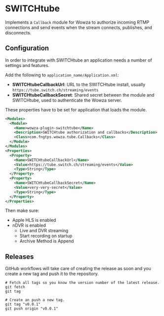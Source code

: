 # SWITCHtube

Implements a `Callback` module for Wowza to authorize incoming RTMP connections and send events when the stream connects, publishes, and disconnects.

## Configuration

In order to integrate with SWITCHtube an application needs a number of settings and features.

Add the following to `application_name/Application.xml`:

* **SWITCHtubeCallbackUrl**: URL to the SWITCHtube install, usually `https://tube.switch.ch/streaming/events`
* **SWITCHtubeCallbackSecret**: Shared secret between the module and SWITCHtube, used to authenticate the Wowza server.

These properties have to be set for application that loads the module.

```xml
<Modules>
  <Module>
    <Name>wowza-plugin-switchtube</Name>
    <Description>SWITCHtube authorization and callbacks</Description>
    <Class>com.fngtps.wowza.tube.Callbacks</Class>
  </Module>
</Modules>
<Properties>
  <Property>
    <Name>SWITCHtubeCallbackUrl</Name>
    <Value>https://tube.switch.ch/streaming/events</Value>
    <Type>String</Type>
  </Property>
  <Property>
    <Name>SWITCHtubeCallbackSecret</Name>
    <Value>very-very-secret</Value>
    <Type>String</Type>
  </Property>
</Properties>
```

Then make sure:

* Apple HLS is enabled
* nDVR is enabled
    * Live and DVR streaming
    * Start recording on startup
    * Archive Method is Append

## Releases

GitHub workflows will take care of creating the release as soon and you create a new tag and push it to the repository.

```
# Fetch all tags so you know the version number of the latest release.
git fetch
git tag

# Create an push a new tag.
git tag "v0.0.1"
git push origin "v0.0.1"
```
